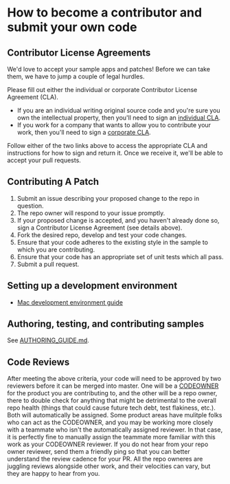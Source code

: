 # How to become a contributor and submit your own code

## Contributor License Agreements

We'd love to accept your sample apps and patches! Before we can take them, we
have to jump a couple of legal hurdles.

Please fill out either the individual or corporate Contributor License
Agreement (CLA).

  * If you are an individual writing original source code and you're sure you
    own the intellectual property, then you'll need to sign an [individual CLA](https://developers.google.com/open-source/cla/individual).
  * If you work for a company that wants to allow you to contribute your work,
    then you'll need to sign a [corporate CLA](https://developers.google.com/open-source/cla/corporate).

Follow either of the two links above to access the appropriate CLA and
instructions for how to sign and return it. Once we receive it, we'll
be able to accept your pull requests.

## Contributing A Patch

1. Submit an issue describing your proposed change to the repo in question.
1. The repo owner will respond to your issue promptly.
1. If your proposed change is accepted, and you haven't already done so, sign a
   Contributor License Agreement (see details above).
1. Fork the desired repo, develop and test your code changes.
1. Ensure that your code adheres to the existing style in the sample to which
   you are contributing.
1. Ensure that your code has an appropriate set of unit tests which all pass.
1. Submit a pull request.

## Setting up a development environment

* [Mac development environment guide](MAC_SETUP.md)

## Authoring, testing, and contributing samples

See [AUTHORING_GUIDE.md](AUTHORING_GUIDE.md).

## Code Reviews

After meeting the above criteria, your code will need to be approved by two reviewers before it can be merged into master. One will be a [CODEOWNER](.github/CODEOWNERS) for the product you are contributing to, and the other will be a repo owner, there to double check for anything that might be detrimental to the overall repo health (things that could cause future tech debt, test flakiness, etc.). Both will automatically be assigned. Some product areas have mulitple folks who can act as the CODEOWNER, and you may be working more closely with a teammate who isn't the automatically assigned reviewer. In that case, it is perfectly fine to manually assign the teammate more familiar with this work as your CODEOWNER reviewer. If you do not hear from your repo owner reviewer, send them a friendly ping so that you can better understand the review cadence for your PR. All the repo owneres are juggling reviews alongside other work, and their velocities can vary, but they are happy to hear from you.
